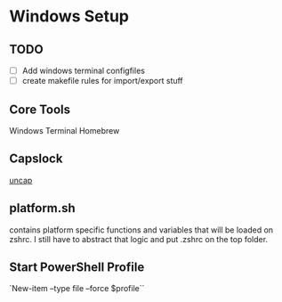 # Windows Setup

## TODO

- [ ] Add windows terminal configfiles
- [ ] create makefile rules for import/export stuff

## Core Tools

Windows Terminal
Homebrew

## Capslock

[uncap](https://github.com/susam/uncap)

## platform.sh

contains platform specific functions and variables 
that will be loaded on zshrc. I still have to abstract
that logic and put .zshrc on the top folder.

## Start PowerShell Profile

`New-item –type file –force $profile``
